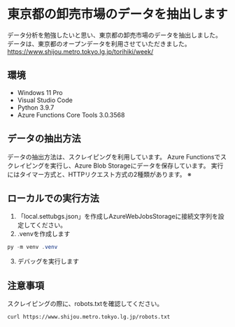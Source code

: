 # 東京都の卸売市場のデータを抽出します
データ分析を勉強したいと思い、東京都の卸売市場のデータを抽出しました。
データは、東京都のオープンデータを利用させていただきました。
https://www.shijou.metro.tokyo.lg.jp/torihiki/week/

## 環境
* Windows 11 Pro
* Visual Studio Code
* Python 3.9.7
* Azure Functions Core Tools 3.0.3568

## データの抽出方法
データの抽出方法は、スクレイピングを利用しています。
Azure Functionsでスクレイピングを実行し、Azure Blob Storageにデータを保存しています。
実行にはタイマー方式と、HTTPリクエスト方式の2種類があります。
※

## ローカルでの実行方法
1. 「local.settubgs.json」を作成しAzureWebJobsStorageに接続文字列を設定してください。
2. .venvを作成します
```powershell
py -m venv .venv
```
3. デバッグを実行します

## 注意事項
スクレイピングの際に、robots.txtを確認してください。
```bash
curl https://www.shijou.metro.tokyo.lg.jp/robots.txt
```